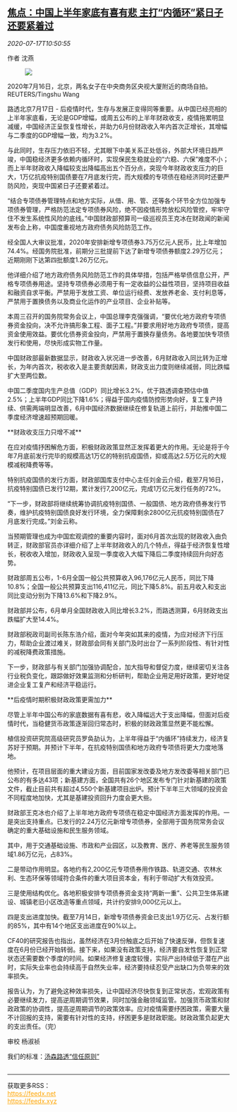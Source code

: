 <!--1594984994000-->
[焦点：中国上半年家底有喜有悲 主打“内循环”紧日子还要紧着过](https://cn.reuters.com/article/china-2020-1h-fiscal-balance-0717-idCNKCS24I1C3)
------

<div><i>2020-07-17T10:50:55</i></div><div class="StandardArticleBody_body"><p>作者 沈燕 </p><div class="PrimaryAsset_container"><div class="Image_container" tabindex="-1"><figure class="Image_zoom" style="padding-bottom:"><div class="LazyImage_container LazyImage_dark" style="background-image:none"><img src="//s1.reutersmedia.net/resources/r/?m=02&amp;d=20200717&amp;t=2&amp;i=1526119906&amp;r=LYNXNPEG6G0OA&amp;w=600" aria-label="2020年7月16日，北京，两名女子在中央商务区央视大厦附近的商场自拍。REUTERS/Tingshu Wang"/><div class="LazyImage_image LazyImage_fallback" style="background-image:url(//s1.reutersmedia.net/resources/r/?m=02&amp;d=20200717&amp;t=2&amp;i=1526119906&amp;r=LYNXNPEG6G0OA&amp;w=600);background-position:center center;background-color:inherit"></div></div><div class="Image_expand-button" aria-label="Expand Image Slideshow" role="button" tabindex="0"></div></figure><figcaption><div class="Image_caption"><span>2020年7月16日，北京，两名女子在中央商务区央视大厦附近的商场自拍。REUTERS/Tingshu Wang</span></div></figcaption></div></div><p>路透北京7月17日 - 后疫情时代，生存与发展正变得同等重要。从中国已经亮相的上半年家底看，无论是GDP增幅，或周五公布的上半年财政收支，疫情拖累明显减缓，中国经济正呈恢复性增长，并助力6月份财政收入年内首次正增长，其增幅与二季度的GDP增幅一致，均为3.2%。 </p><p>与此同时，生存压力依旧不轻，尤其眼下中美关系正处低谷，外部大环境日趋严竣，中国稳经济更多依赖内循环时，实现保民生稳就业的“六稳、六保”难度不小；而上半年财政收入降幅较支出降幅高出五个百分点，突现今年财政收支压力的巨大，1万亿抗疫特别国债要在7月底发行完，而大规模的专项债在稳经济同时还要严防风险，突现中国紧日子还要紧着过。     </p><p>“结合专项债券管理特点和地方实际，从借、用、管、还等各个环节全方位加强专项债券管理，严格防范法定专项债券风险，绝不因疫情形势放松风险管控，牢牢守住不发生系统性风险的底线。”中国财政部预算司一级巡视员王克冰在财政闻的新闻发布会上称，中国度重视地方政府债务风险防范工作。 </p><p>经全国人大审议批准，2020年安排新增专项债券3.75万亿元人民币，比上年增加74.4%。经国务院批准，前期分三批提前下达了新增专项债券额度2.29万亿元；近期刚刚下达第四批额度1.26万亿元。 </p><p>他详细介绍了地方政府债务风险防范工作的具体举措，包括严格举债信息公开，严格专项债券用途。坚持专项债券必须用于有一定收益的公益性项目，坚持项目收益和融资自求平衡。严禁用于发放工资、单位运行经费、发放养老金、支付利息等，严禁用于置换债务以及商业化运作的产业项目、企业补贴等。 </p><p>本周三召开的国务院常务会议上，中国总理李克强强调，“要优化地方政府专项债券资金投向，决不允许搞形象工程、面子工程。”并要求用好地方政府专项债，提高资金使用效益。要优化债券资金投向，严禁用于置换存量债务。各地要加快专项债发行和使用，尽快形成实物工作量。 </p><p>中国财政部最新数据显示，财政收入状况进一步改善，6月财政收入同比转为正增长，为年内首次，税收收入是主要贡献因素，财政支出力度则继续减弱，同比跌幅扩大至两位数。 </p><p>中国二季度国内生产总值（GDP）同比增长3.2%，优于路透调查预估中值2.5%；上半年GDP同比下降1.6%；得益于国内疫情防控形势向好，复工复产持续、供需两端明显改善，6月中国经济数据继续在修复轨道上前行，并助推中国二季度经济增速超预期回暖。 </p><p>**财政收支压力只增不减** </p><p>在应对疫情抒困解危方面，积极财政政策显然正发挥着更大的作用。无论是将于今年7月底前发行完毕的规模高达1万亿的特别抗疫国债，抑或高达2.5万亿元的大规模减税降费等等。            </p><p>特别抗疫国债的发行方面，财政部国库支付中心主任刘金云介绍，截至7月16日，抗疫特别国债已发行12期，累计发行7,200亿元，完成1万亿元发行任务的72%。     </p><p>“下一步，财政部将继续统筹协调抗疫特别国债、一般国债、地方政府债券发行节奏，维护抗疫特别国债良好发行环境，全力保障剩余2800亿元抗疫特别国债在7月底发行完成。”刘金云称。 </p><p>当预期管理也成为中国宏观调控的重要内容时，面对6月首次出现的财政收入由负转正，财政部官员亦详细介绍了上半年财政收入的几个特点，得益于经济恢复性增长，税收收入增加，财政收入呈现一季度收入大幅下降后二季度持续回升向好态势。 </p><p>财政部周五公布，1-6月全国一般公共预算收入96,176亿元人民币，同比下降10.8%；全国一般公共预算支出116,411亿元，同比下降5.8%。前五月收入和支出同比变动分别为下降13.6%和下降2.9%。     </p><p>财政部并公布，6月单月全国财政收入同比增长3.2%，而路透测算，6月财政支出跌幅扩大至14.4%。 </p><p>财政部税政司副司长陈东浩介绍，面对今年突如其来的疫情，为应对经济下行压力，帮助企业渡过难关，财政部会同有关部门及时出台了一系列阶段性、有针对性的减税降费政策措施。 </p><p>下一步，财政部与有关部门加强协调配合，加大指导和督促力度，继续密切关注各行业税负变化，跟踪做好效果监测和分析研判，帮助企业用足用好政策，更好地促进企业复工复产和经济平稳运行。  </p><p>**后疫情时期积极财政政策更需加力** </p><p>尽管上半年中国公布的家底数据有喜有悲，收入降幅远大于支出降幅，但面对后疫情时代，当稳健货币政策逐渐回归常态时，积极的财政政策显然更不能松懈。  </p><p>植信投资研究院高级研究员罗奂劼认为，上半年得益于“内循环”持续发力，经济复苏好于预期。并预计下半年，在抗疫特别国债和地方政府专项债将更大力度地落地。 </p><p>他预计，在项目层面的重大建设方面，目前国家发改委及地方发改委等相关部门已公布的有多达43项；新基建方面，全国共有26个地区发布专门针对新基建的政策文件，截止目前共有超过4,550个新基建项目出炉。预计下半年三大领域的投资会不同程度地加快，尤其是基建投资回升力度会更大些。    </p><p>财政部王克冰也介绍了上半年地方政府专项债在稳定中国经济方面发挥的作用。一是突出支持重点。已发行的2.24万亿元新增专项债券，全部用于国务院常务会议确定的重大基础设施和民生服务领域。 </p><p>其中，用于交通基础设施、市政和产业园区，以及教育、医疗、养老等民生服务领域1.86万亿元，占83%。 </p><p>二是带动作用明显。各地约有2,200亿元专项债券用作铁路、轨道交通、农林水利、生态环保等领域符合条件的重大项目资本金，有利于带动扩大有效投资。 </p><p>三是使用结构优化。各地积极安排专项债券资金支持“两新一重”、公共卫生体系建设、城镇老旧小区改造等重点领域，共计约安排9,000亿元以上。 </p><p>四是支出进度加快。截至7月14日，新增专项债券资金已支出1.9万亿元、占发行额的85%，其中有14个地区支出进度在90%以上。 </p><p>CF40的研究报告也指出，虽然经济在3月份触底之后开始了快速反弹，但恢复速度在6月份已经开始转弱。接下来，如果没有政策支持，经济要自发性恢复到正常状态还需要数个季度的时间。如果经济修复速度较慢，实际产出持续低于潜在产出时，实际失业率也会持续高于自然失业率，经济要持续忍受产出缺口为负带来的效率损失。 </p><p>报告认为，为了避免这种效率损失，让中国经济尽快恢复到正常状态，宏观政策有必要继续发力，提高逆周期调节效果，同时加强金融领域监管。加强货币政策和财政政策的协调性，提高逆周期调节的政策效率。应对疫情需要纾困政策，需要大量不计回报的支持，需要有针对性的支持，纾困更多是财政职能。财政政策负起更大的支出责任。（完）  </p><div class="Attribution_container"><div class="Attribution_attribution"><p class="Attribution_content">审校 杨淑祯 </p></div></div><div class="StandardArticleBody_trustBadgeContainer"><span class="StandardArticleBody_trustBadgeTitle">我们的标准：</span><span class="trustBadgeUrl"><a href="https://www.thomsonreuters.cn/content/dam/openweb/documents/pdf/china/brochures/about-us-1.pdf">汤森路透“信任原则”</a></span></div></div><br><hr><div>获取更多RSS：<br><a href="https://feedx.net" style="color:orange" target="_blank">https://feedx.net</a> <br><a href="https://feedx.xyz" style="color:orange" target="_blank">https://feedx.xyz</a><br></div>
